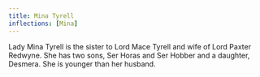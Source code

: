 ```yaml
---
title: Mina Tyrell
inflections: [Mina]
---
```


Lady Mina Tyrell is the sister to Lord Mace Tyrell and wife of Lord Paxter Redwyne. She has two sons, Ser Horas and Ser Hobber and a daughter, Desmera. She is younger than her husband. 


